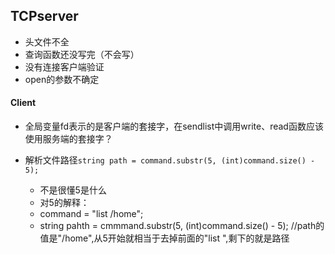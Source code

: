## TCPserver

+ 头文件不全
+ 查询函数还没写完（不会写）
+ 没有连接客户端验证
+ open的参数不确定

#### Client

+ 全局变量fd表示的是客户端的套接字，在sendlist中调用write、read函数应该使用服务端的套接字？

+ 解析文件路径`string path = command.substr(5, (int)command.size() - 5);`

  + 不是很懂5是什么
  + 对5的解释：
  + command =  "list /home";
  + string pahth = cmmmand.substr(5, (int)command.size() - 5); //path的值是"/home",从5开始就相当于去掉前面的"list ",剩下的就是路径

  

  

